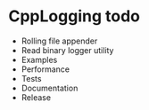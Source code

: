 # CppLogging todo
  * Rolling file appender
  * Read binary logger utility
  * Examples
  * Performance
  * Tests
  * Documentation
  * Release
